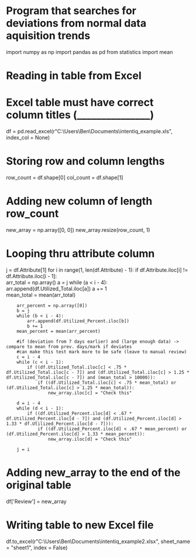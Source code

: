 # Program that searches for deviations from normal data aquisition trends

import numpy as np
import pandas as pd
from statistics import mean

# Reading in table from Excel
# Excel table must have correct column titles (_______________)
df = pd.read_excel(r"C:\Users\Ben\Documents\intentiq_example.xls", index_col = None)

# Storing row and column lengths
row_count = df.shape[0]
col_count = df.shape[1]

# Adding new column of length row_count
new_array = np.array([0, 0])
new_array.resize(row_count, 1)

# Looping thru attribute column
j = df.Attribute[1]
for i in range(1, len(df.Attribute) - 1):
    if df.Attribute.iloc[i] != df.Attribute.iloc[i - 1]:        
        arr_total = np.array()
        a = j
        while (a < i - 4):
            arr.append(df.Utilized_Total.iloc[a])
            a += 1        
        mean_total = mean(arr_total)
        
        arr_percent = np.array([0])
        b = j
        while (b < i - 4):
            arr.append(df.Utilized_Percent.iloc[b])
            b += 1        
        mean_percent = mean(arr_percent)
        
        #if (deviation from 7 days earlier) and (large enough data) -> compare to mean from prev. days/mark if deviates
        #can make this test mark more to be safe (leave to manual review)
        c = i - 4
        while (c < i - 1):
            if ((df.Utilized_Total.iloc[c] < .75 * df.Utilized_Total.iloc[c - 7]) and (df.Utilized_Total.iloc[c] > 1.25 * df.Utilized_Total.iloc[c - 7]) and (mean_total > 10000)):
                if ((df.Utilized_Total.iloc[c] < .75 * mean_total) or (df.Utilized_Total.iloc[c] > 1.25 * mean_total)):
                    new_array.iloc[c] = "Check this"

        d = i - 4
        while (d < i - 1):
            if ((df.Utilized_Percent.iloc[d] < .67 * df.Utilized_Percent.iloc[d - 7]) and (df.Utilized_Percent.iloc[d] > 1.33 * df.Utilized_Percent.iloc[d - 7])):
                if ((df.Utilized_Percent.iloc[d] < .67 * mean_percent) or (df.Utilized_Percent.iloc[d] > 1.33 * mean_percent)):
                    new_array.iloc[d] = "Check this"

        j = i

# Adding new_array to the end of the original table
df['Review'] = new_array

# Writing table to new Excel file
df.to_excel(r"C:\Users\Ben\Documents\intentiq_example2.xlsx", sheet_name = "sheet1", index = False)
